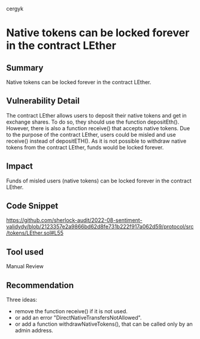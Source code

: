 cergyk
# Native tokens can be locked forever in the contract LEther

## Summary
Native tokens can be locked forever in the contract LEther.

## Vulnerability Detail
The contract LEther allows users to deposit their native tokens and get in exchange shares. To do so, they should use the function depositEth().
However, there is also a function receive() that accepts native tokens. Due to the purpose of the contract LEther, users could be misled and use receive() instead of depositETH(). As it is not possible to withdraw native tokens from the contract LEther, funds would be locked forever.

## Impact

Funds of misled users (native tokens) can be locked forever in the contract LEther.

## Code Snippet

https://github.com/sherlock-audit/2022-08-sentiment-validydy/blob/2123357e2a9866bd62d8fe731b222f917a062d59/protocol/src/tokens/LEther.sol#L55

## Tool used

Manual Review

## Recommendation

Three ideas:
- remove the function receive() if it is not used.
- or add an error "DirectNativeTransfersNotAllowed".
- or add a function withdrawNativeTokens(), that can be called only by an admin address.
